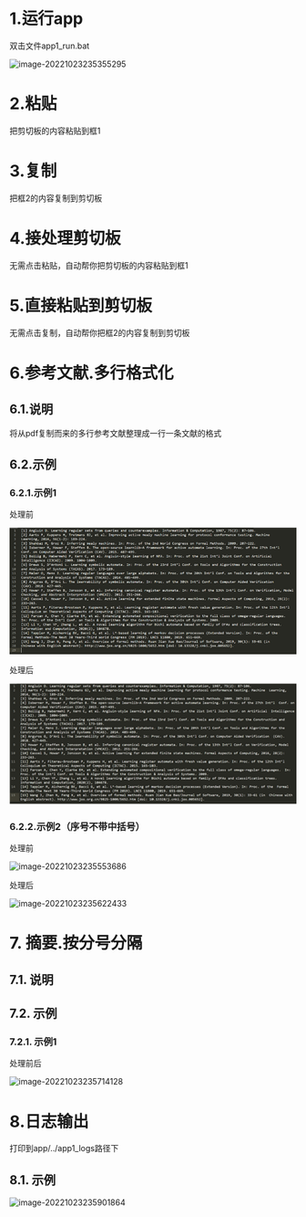 # 1.运行app
双击文件app1_run.bat

![image-20221023235355295](D:\gitProject\pythonProject\winToolUnit\readme\image-20221023235355295.png)

# 2.粘贴
把剪切板的内容粘贴到框1
# 3.复制
把框2的内容复制到剪切板
# 4.接处理剪切板
无需点击粘贴，自动帮你把剪切板的内容粘贴到框1
# 5.直接粘贴到剪切板
无需点击复制，自动帮你把框2的内容复制到剪切板
# 6.参考文献.多行格式化
## 6.1.说明
将从pdf复制而来的多行参考文献整理成一行一条文献的格式
## 6.2.示例
### 6.2.1.示例1
处理前

![img_2.png](img_2.png)

处理后

![img_3.png](img_3.png)

### 6.2.2.示例2（序号不带中括号）

处理前

![image-20221023235553686](D:\gitProject\pythonProject\winToolUnit\readme\image-20221023235553686.png)

处理后

![image-20221023235622433](D:\gitProject\pythonProject\winToolUnit\readme\image-20221023235622433.png)

# 7.   摘要.按分号分隔

## 7.1.  说明

## 7.2.  示例

### 7.2.1. 示例1

处理前后

![image-20221023235714128](D:\gitProject\pythonProject\winToolUnit\readme\image-20221023235714128.png)

# 8.日志输出

打印到app/../app1_logs路径下

## 8.1.  示例

![image-20221023235901864](D:\gitProject\pythonProject\winToolUnit\readme\image-20221023235901864.png)